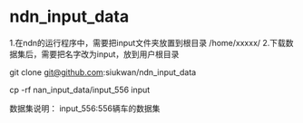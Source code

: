 # ndn_input_data
1.在ndn的运行程序中，需要把input文件夹放置到根目录 /home/xxxxx/
2.下载数据集后，需要把名字改为input，放到用户根目录

git clone git@github.com:siukwan/ndn_input_data

cp -rf nan_input_data/input_556 input

数据集说明：
input_556:556辆车的数据集
